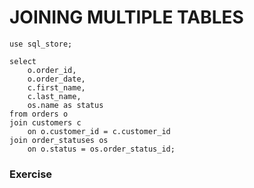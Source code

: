 # JOINING MULTIPLE TABLES

```
use sql_store;

select 
    o.order_id,
    o.order_date,
    c.first_name,
    c.last_name,
    os.name as status
from orders o
join customers c
    on o.customer_id = c.customer_id
join order_statuses os
    on o.status = os.order_status_id;
```

### Exercise

